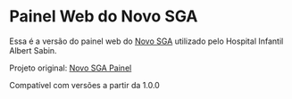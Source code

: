 Painel Web do Novo SGA
======================

Essa é a versão do painel web do [Novo SGA](http://novosga.org) utilizado pelo Hospital Infantil Albert Sabin.

Projeto original: [Novo SGA Painel](https://github.com/novosga/painel-web)

Compatível com versões a partir da 1.0.0
